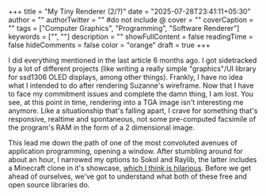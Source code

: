 +++
title = "My Tiny Renderer (2/?)"
date = "2025-07-28T23:41:11+05:30"
author = ""
authorTwitter = "" #do not include @
cover = ""
coverCaption = ""
tags = ["Computer Graphics", "Programming", "Software Renderer"]
keywords = ["", ""]
description = ""
showFullContent = false
readingTime = false
hideComments = false
color = "orange" 
draft = true
+++

I did everything mentioned in the last article 6 months ago. I got sidetracked by a lot of different projects (like writing a really simple "graphics"/UI library for ssd1306 OLED displays, among other things). Frankly, I have no idea what I intended to do after rendering Suzanne's wireframe. Now that I have to face my commitment issues and complete the damn thing, I am lost. You see, at this point in time, rendering into a TGA image isn't interesting me anymore. Like a situationship that's falling apart, I crave for something that's responsive, realtime and spontaneous, not some pre-computed facsimile of the program's RAM in the form of a 2 dimensional image.

This lead me down the path of one of the most convoluted avenues of application programming, opening a window. After stumbling around for about an hour, I narrowed my options to Sokol and Raylib, the latter includes a Minecraft clone in it's showcase, [which I think is hilarious](/posts/firstpost). Before we get ahead of ourselves, we've got to understand what both of these free and open source libraries do.
